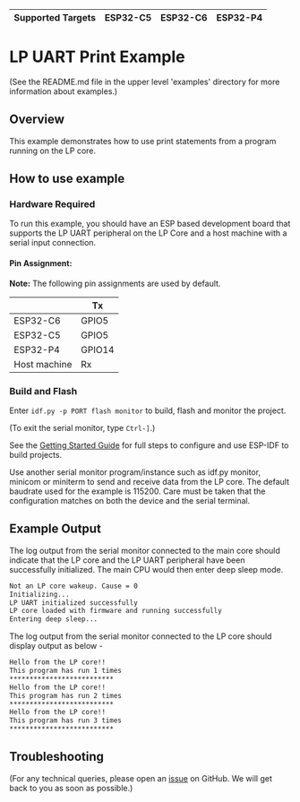 | Supported Targets | ESP32-C5 | ESP32-C6 | ESP32-P4 |
| ----------------- | -------- | -------- | -------- |

# LP UART Print Example

(See the README.md file in the upper level 'examples' directory for more information about examples.)

## Overview

This example demonstrates how to use print statements from a program running on the LP core.

## How to use example

### Hardware Required

To run this example, you should have an ESP based development board that supports the LP UART peripheral on the LP Core and a host machine with a serial input connection.

#### Pin Assignment:

**Note:** The following pin assignments are used by default.


|                         | Tx     |
| ----------------------- | -------|
| ESP32-C6                | GPIO5  |
| ESP32-C5                | GPIO5  |
| ESP32-P4                | GPIO14 |
| Host machine            | Rx     |

### Build and Flash

Enter `idf.py -p PORT flash monitor` to build, flash and monitor the project.

(To exit the serial monitor, type ``Ctrl-]``.)

See the [Getting Started Guide](https://docs.espressif.com/projects/esp-idf/en/latest/get-started/index.html) for full steps to configure and use ESP-IDF to build projects.

Use another serial monitor program/instance such as idf.py monitor, minicom or miniterm to send and receive data from the LP core.
The default baudrate used for the example is 115200. Care must be taken that the configuration matches on both the device and the serial terminal.

## Example Output

The log output from the serial monitor connected to the main core should indicate that the LP core and the LP UART peripheral have been successfully initialized. The main CPU would then enter deep sleep mode.

```bash
Not an LP core wakeup. Cause = 0
Initializing...
LP UART initialized successfully
LP core loaded with firmware and running successfully
Entering deep sleep...
```

The log output from the serial monitor connected to the LP core should display output as below -

```bash
Hello from the LP core!!
This program has run 1 times
**************************
Hello from the LP core!!
This program has run 2 times
**************************
Hello from the LP core!!
This program has run 3 times
**************************
```

## Troubleshooting

(For any technical queries, please open an [issue](https://github.com/espressif/esp-idf/issues) on GitHub. We will get back to you as soon as possible.)
